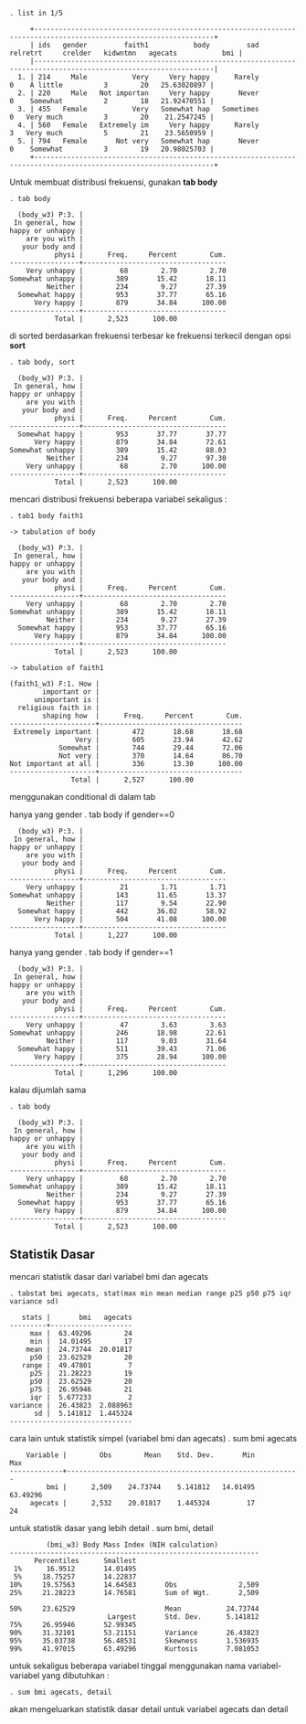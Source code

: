 
    . list in 1/5

         +------------------------------------------------------------------------------------------------------------------+
         | ids   gender         faith1           body         sad   relretrt     crelder   kidwntmn   agecats           bmi |
         |------------------------------------------------------------------------------------------------------------------|
      1. | 214     Male           Very     Very happy      Rarely          0    A little          3        20   25.63020897 |
      2. | 220     Male   Not importan     Very happy       Never          0    Somewhat          2        18   21.92470551 |
      3. | 455   Female           Very   Somewhat hap   Sometimes          0   Very much          3        20    21.2547245 |
      4. | 560   Female   Extremely im     Very happy      Rarely          3   Very much          5        21    23.5650959 |
      5. | 794   Female       Not very   Somewhat hap       Never          0    Somewhat          3        19   20.98025703 |
         +------------------------------------------------------------------------------------------------------------------+


Untuk membuat distribusi frekuensi, gunakan **tab body**

    . tab body

      (body_w3) P:3. |
     In general, how |
    happy or unhappy |
        are you with |
       your body and |
               physi |      Freq.     Percent        Cum.
    -----------------+-----------------------------------
        Very unhappy |         68        2.70        2.70
    Somewhat unhappy |        389       15.42       18.11
             Neither |        234        9.27       27.39
      Somewhat happy |        953       37.77       65.16
          Very happy |        879       34.84      100.00
    -----------------+-----------------------------------
               Total |      2,523      100.00

di sorted berdasarkan frekuensi terbesar ke frekuensi terkecil dengan opsi **sort**

    . tab body, sort

      (body_w3) P:3. |
     In general, how |
    happy or unhappy |
        are you with |
       your body and |
               physi |      Freq.     Percent        Cum.
    -----------------+-----------------------------------
      Somewhat happy |        953       37.77       37.77
          Very happy |        879       34.84       72.61
    Somewhat unhappy |        389       15.42       88.03
             Neither |        234        9.27       97.30
        Very unhappy |         68        2.70      100.00
    -----------------+-----------------------------------
               Total |      2,523      100.00

mencari distribusi frekuensi beberapa variabel sekaligus :

    . tab1 body faith1

    -> tabulation of body  

      (body_w3) P:3. |
     In general, how |
    happy or unhappy |
        are you with |
       your body and |
               physi |      Freq.     Percent        Cum.
    -----------------+-----------------------------------
        Very unhappy |         68        2.70        2.70
    Somewhat unhappy |        389       15.42       18.11
             Neither |        234        9.27       27.39
      Somewhat happy |        953       37.77       65.16
          Very happy |        879       34.84      100.00
    -----------------+-----------------------------------
               Total |      2,523      100.00

    -> tabulation of faith1  

    (faith1_w3) F:1. How |
            important or |
          unimportant is |
      religious faith in |
            shaping how  |      Freq.     Percent        Cum.
    ---------------------+-----------------------------------
     Extremely important |        472       18.68       18.68
                    Very |        605       23.94       42.62
                Somewhat |        744       29.44       72.06
                Not very |        370       14.64       86.70
    Not important at all |        336       13.30      100.00
    ---------------------+-----------------------------------
                   Total |      2,527      100.00

menggunakan conditional di dalam tab

hanya yang gender
    . tab body if gender==0

      (body_w3) P:3. |
     In general, how |
    happy or unhappy |
        are you with |
       your body and |
               physi |      Freq.     Percent        Cum.
    -----------------+-----------------------------------
        Very unhappy |         21        1.71        1.71
    Somewhat unhappy |        143       11.65       13.37
             Neither |        117        9.54       22.90
      Somewhat happy |        442       36.02       58.92
          Very happy |        504       41.08      100.00
    -----------------+-----------------------------------
               Total |      1,227      100.00


hanya yang gender
    .  tab body if gender==1

      (body_w3) P:3. |
     In general, how |
    happy or unhappy |
        are you with |
       your body and |
               physi |      Freq.     Percent        Cum.
    -----------------+-----------------------------------
        Very unhappy |         47        3.63        3.63
    Somewhat unhappy |        246       18.98       22.61
             Neither |        117        9.03       31.64
      Somewhat happy |        511       39.43       71.06
          Very happy |        375       28.94      100.00
    -----------------+-----------------------------------
               Total |      1,296      100.00

kalau dijumlah sama

    . tab body

      (body_w3) P:3. |
     In general, how |
    happy or unhappy |
        are you with |
       your body and |
               physi |      Freq.     Percent        Cum.
    -----------------+-----------------------------------
        Very unhappy |         68        2.70        2.70
    Somewhat unhappy |        389       15.42       18.11
             Neither |        234        9.27       27.39
      Somewhat happy |        953       37.77       65.16
          Very happy |        879       34.84      100.00
    -----------------+-----------------------------------
               Total |      2,523      100.00

## Statistik Dasar
mencari statistik dasar dari variabel bmi dan agecats

    . tabstat bmi agecats, stat(max min mean median range p25 p50 p75 iqr variance sd)

       stats |       bmi   agecats
    ---------+--------------------
         max |  63.49296        24
         min |  14.01495        17
        mean |  24.73744  20.01817
         p50 |  23.62529        20
       range |  49.47801         7
         p25 |  21.28223        19
         p50 |  23.62529        20
         p75 |  26.95946        21
         iqr |  5.677233         2
    variance |  26.43823  2.088963
          sd |  5.141812  1.445324
    ------------------------------

cara lain untuk statistik simpel (variabel bmi dan agecats)
    . sum bmi agecats

        Variable |        Obs        Mean    Std. Dev.       Min        Max
    -------------+---------------------------------------------------------
             bmi |      2,509    24.73744    5.141812   14.01495   63.49296
         agecats |      2,532    20.01817    1.445324         17         24


untuk statistik dasar yang lebih detail
    . sum bmi, detail

             (bmi_w3) Body Mass Index (NIH calculation)
    -------------------------------------------------------------
          Percentiles      Smallest
     1%      16.9512       14.01495
     5%     18.75257       14.22837
    10%     19.57563       14.64583       Obs               2,509
    25%     21.28223       14.76581       Sum of Wgt.       2,509

    50%     23.62529                      Mean           24.73744
                            Largest       Std. Dev.      5.141812
    75%     26.95946       52.99345
    90%     31.32101       53.21151       Variance       26.43823
    95%     35.03738       56.48531       Skewness       1.536935
    99%     41.97015       63.49296       Kurtosis       7.081053

untuk sekaligus beberapa variabel tinggal menggunakan nama variabel-variabel yang dibutuhkan :

    . sum bmi agecats, detail
akan mengeluarkan statistik dasar detail untuk variabel agecats dan detail
